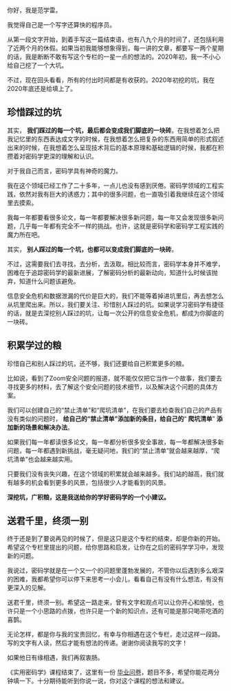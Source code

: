 你好，我是范学雷。

我觉得自己是一个写字还算快的程序员。

从第一段文字开始，到着手写这一篇结束语，也有八九个月的时间了，还包括利用了近两个月的休假。如果当初我能够想象得到，每一讲的文章，都要写一两个星期的话，我是断断不敢有写这个专栏的一星一点的想法的。2020年初，我一不小心给自己挖了一个大坑。

不过，现在回头看看，所有的付出时间都是有收获的。2020年初挖的坑，我在2020年底还是给填上了。

## 珍惜踩过的坑

其实， **我们踩过的每一个坑，最后都会变成我们脚底的一块砖**。在我想着怎么把我记忆里的东西表达成文字的时候，在我想着怎么把复杂的东西用简单的形式叙述出来的时候，在我想着怎么呈现技术背后的基本原理和基础逻辑的时候，我都在积攒着对密码学更深的理解和认识。

对于我自己而言，密码学具有神奇的魔力。

我在这个领域已经工作了二十多年，一点儿也没有感到厌倦。密码学领域的工程实践，依然对我有巨大的诱惑力；其中的很多问题，也一直吸引着我继续在这个领域里去摸索。

我每一年都要看很多论文，每一年都要解决很多新问题，每一年又会发现很多新问题，几乎每一年都有完全不一样的挑战。也许，这就是密码学和密码学工程实践的魔力所在吧。

其实， **别人踩过的每一个坑，也都可以变成我们脚底的一块砖**。

不过，这需要我们去寻找，去分析，去汲取。相比较而言，密码学本身并不难学，困难在于追踪密码学的最新进展，了解密码分析的最新动向，知道什么时候该抛弃，知道什么问题该避免。

信息安全危机和数据泄漏的代价是巨大的，我们不能等着掉进坑里后，再去想怎么从坑里爬出来。所以，我们要关注、珍惜别人踩过的坑。如果说学习密码学有捷径的话，就是去深挖别人踩过的坑，让每一次公开的信息安全危机，都成为你脚底的一块砖。

## 积累学过的粮

珍惜自己和别人踩过的坑，还不够，我们还要给自己积累更多的粮。

比如说，看到了Zoom安全问题的报道，就不能仅仅把它当作一个故事，我们要去寻找更多的材料，去了解这个安全问题的技术细节，以及解决这个问题的具体方案。

我们可以创建自己的“禁止清单”和“爬坑清单”，在我们要去检查我们自己的产品有没有类似的问题时， **给自己的“禁止清单”添加新的条目，给自己的**“ **爬坑清单**” **添加新的场景和解决办法**。

如果我们每一年都读很多论文，每一年都分析很多安全事故，每一年都解决很多新问题，每一年都遇到新挑战，毫无疑问地，我们的“禁止清单”就会越来越厚，“爬坑清单”也会越来越实用。

只要我们没有丧失兴趣，在这个领域的积累就会越来越多。我们站的越高，我们就有越多的机会看到更多的风景，包括很少人才能看到的风景。

**深挖坑，广积粮，这是我送给你的学好密码学的一个小建议。**

## 送君千里，终须一别

终于还是到了要说再见的时候了，但是这只是这个专栏的结束，却是你新的开始。希望这个专栏里提出的问题，给你思路和启发，让你在之后的密码学学习中，发现新的问题。

我说过，密码学就是在一个又一个的问题里蓬勃发展的，不管你以后遇到多么艰深的困难，我都希望你可以停下来思考一小会儿，看看自己有没有什么想法，有没有更深入的见解。

送君千里，终须一别。希望这一路走来，曾有文字和观点可以让你开心和愉悦，也许只是一个小思路的点拨，也许只是一个新的知识点，还有可能是那只喝茶吃酒的喜鹊。

无论怎样，都是你与我的宝贵回忆，有幸与你相遇在这个专栏，走过这样一段路。写的文字有人读，然后才能有想法的传递。谢谢你阅读我写的文字！

如果他日有缘相遇，我们再叙衷肠。

《实用密码学》课程结束了，这里有一份 [毕业问卷](https://jinshuju.net/f/GRoY1N)，题目不多，希望你能花两分钟填一下。十分期待能听到你说一说，你对这个课程的想法和建议。